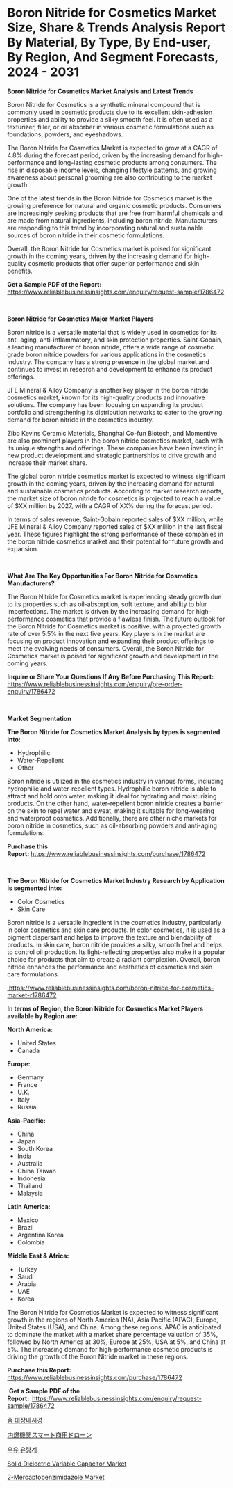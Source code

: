 <p><h1>Boron Nitride for Cosmetics Market Size, Share & Trends Analysis Report By Material, By Type, By End-user, By Region, And Segment Forecasts, 2024 - 2031</h1></p><p><strong>Boron Nitride for Cosmetics Market Analysis and Latest Trends</strong></p>
<p><p>Boron Nitride for Cosmetics is a synthetic mineral compound that is commonly used in cosmetic products due to its excellent skin-adhesion properties and ability to provide a silky smooth feel. It is often used as a texturizer, filler, or oil absorber in various cosmetic formulations such as foundations, powders, and eyeshadows.</p><p>The Boron Nitride for Cosmetics Market is expected to grow at a CAGR of 4.8% during the forecast period, driven by the increasing demand for high-performance and long-lasting cosmetic products among consumers. The rise in disposable income levels, changing lifestyle patterns, and growing awareness about personal grooming are also contributing to the market growth.</p><p>One of the latest trends in the Boron Nitride for Cosmetics market is the growing preference for natural and organic cosmetic products. Consumers are increasingly seeking products that are free from harmful chemicals and are made from natural ingredients, including boron nitride. Manufacturers are responding to this trend by incorporating natural and sustainable sources of boron nitride in their cosmetic formulations.</p><p>Overall, the Boron Nitride for Cosmetics market is poised for significant growth in the coming years, driven by the increasing demand for high-quality cosmetic products that offer superior performance and skin benefits.</p></p>
<p><strong>Get a Sample PDF of the Report:&nbsp;</strong> <a href="https://www.reliablebusinessinsights.com/enquiry/request-sample/1786472">https://www.reliablebusinessinsights.com/enquiry/request-sample/1786472</a></p>
<p>&nbsp;</p>
<p><strong>Boron Nitride for Cosmetics Major Market Players</strong></p>
<p><p>Boron nitride is a versatile material that is widely used in cosmetics for its anti-aging, anti-inflammatory, and skin protection properties. Saint-Gobain, a leading manufacturer of boron nitride, offers a wide range of cosmetic grade boron nitride powders for various applications in the cosmetics industry. The company has a strong presence in the global market and continues to invest in research and development to enhance its product offerings.</p><p>JFE Mineral & Alloy Company is another key player in the boron nitride cosmetics market, known for its high-quality products and innovative solutions. The company has been focusing on expanding its product portfolio and strengthening its distribution networks to cater to the growing demand for boron nitride in the cosmetics industry.</p><p>Zibo Kevins Ceramic Materials, Shanghai Co-fun Biotech, and Momentive are also prominent players in the boron nitride cosmetics market, each with its unique strengths and offerings. These companies have been investing in new product development and strategic partnerships to drive growth and increase their market share.</p><p>The global boron nitride cosmetics market is expected to witness significant growth in the coming years, driven by the increasing demand for natural and sustainable cosmetics products. According to market research reports, the market size of boron nitride for cosmetics is projected to reach a value of $XX million by 2027, with a CAGR of XX% during the forecast period.</p><p>In terms of sales revenue, Saint-Gobain reported sales of $XX million, while JFE Mineral & Alloy Company reported sales of $XX million in the last fiscal year. These figures highlight the strong performance of these companies in the boron nitride cosmetics market and their potential for future growth and expansion.</p></p>
<p>&nbsp;</p>
<p><strong>What Are The Key Opportunities For Boron Nitride for Cosmetics Manufacturers?</strong></p>
<p><p>The Boron Nitride for Cosmetics market is experiencing steady growth due to its properties such as oil-absorption, soft texture, and ability to blur imperfections. The market is driven by the increasing demand for high-performance cosmetics that provide a flawless finish. The future outlook for the Boron Nitride for Cosmetics market is positive, with a projected growth rate of over 5.5% in the next five years. Key players in the market are focusing on product innovation and expanding their product offerings to meet the evolving needs of consumers. Overall, the Boron Nitride for Cosmetics market is poised for significant growth and development in the coming years.</p></p>
<p><strong>Inquire or Share Your Questions If Any Before Purchasing This Report:</strong> <a href="https://www.reliablebusinessinsights.com/enquiry/pre-order-enquiry/1786472">https://www.reliablebusinessinsights.com/enquiry/pre-order-enquiry/1786472</a></p>
<p>&nbsp;</p>
<p><strong>Market Segmentation</strong></p>
<p><strong>The Boron Nitride for Cosmetics Market Analysis by types is segmented into:</strong></p>
<p><ul><li>Hydrophilic</li><li>Water-Repellent</li><li>Other</li></ul></p>
<p><p>Boron nitride is utilized in the cosmetics industry in various forms, including hydrophilic and water-repellent types. Hydrophilic boron nitride is able to attract and hold onto water, making it ideal for hydrating and moisturizing products. On the other hand, water-repellent boron nitride creates a barrier on the skin to repel water and sweat, making it suitable for long-wearing and waterproof cosmetics. Additionally, there are other niche markets for boron nitride in cosmetics, such as oil-absorbing powders and anti-aging formulations.</p></p>
<p><strong>Purchase this Report:&nbsp;</strong><a href="https://www.reliablebusinessinsights.com/purchase/1786472">https://www.reliablebusinessinsights.com/purchase/1786472</a></p>
<p>&nbsp;</p>
<p><strong>The Boron Nitride for Cosmetics Market Industry Research by Application is segmented into:</strong></p>
<p><ul><li>Color Cosmetics</li><li>Skin Care</li></ul></p>
<p><p>Boron nitride is a versatile ingredient in the cosmetics industry, particularly in color cosmetics and skin care products. In color cosmetics, it is used as a pigment dispersant and helps to improve the texture and blendability of products. In skin care, boron nitride provides a silky, smooth feel and helps to control oil production. Its light-reflecting properties also make it a popular choice for products that aim to create a radiant complexion. Overall, boron nitride enhances the performance and aesthetics of cosmetics and skin care formulations.</p></p>
<p><a href="https://www.reliablebusinessinsights.com/boron-nitride-for-cosmetics-market-r1786472">&nbsp;https://www.reliablebusinessinsights.com/boron-nitride-for-cosmetics-market-r1786472</a></p>
<p><strong>In terms of Region, the Boron Nitride for Cosmetics Market Players available by Region are:</strong></p>
<p>
    <p> <strong> North America: </strong>
        <ul>
            <li>United States</li>
            <li>Canada</li>
        </ul>
        </p> 
    <p> <strong> Europe: </strong>
        <ul>
            <li>Germany</li>
            <li>France</li>
            <li>U.K.</li>
            <li>Italy</li>
            <li>Russia</li>
        </ul>
        </p> 
    <p> <strong> Asia-Pacific: </strong>
        <ul>
            <li>China</li>
            <li>Japan</li>
            <li>South Korea</li>
            <li>India</li>
            <li>Australia</li>
            <li>China Taiwan</li>
            <li>Indonesia</li>
            <li>Thailand</li>
            <li>Malaysia</li>
        </ul>
        </p> 
    <p> <strong> Latin America: </strong>
        <ul>
            <li>Mexico</li>
            <li>Brazil</li>
            <li>Argentina Korea</li>
            <li>Colombia</li>
        </ul>
        </p> 
    <p> <strong> Middle East & Africa: </strong>
        <ul>
            <li>Turkey</li>
            <li>Saudi</li>
            <li>Arabia</li>
            <li>UAE</li>
            <li>Korea</li>
        </ul>
    </p>
    </p>
<p><p>The Boron Nitride for Cosmetics Market is expected to witness significant growth in the regions of North America (NA), Asia Pacific (APAC), Europe, United States (USA), and China. Among these regions, APAC is anticipated to dominate the market with a market share percentage valuation of 35%, followed by North America at 30%, Europe at 25%, USA at 5%, and China at 5%. The increasing demand for high-performance cosmetic products is driving the growth of the Boron Nitride market in these regions.</p></p>
<p><strong>Purchase this Report: </strong><a href="https://www.reliablebusinessinsights.com/purchase/1786472">https://www.reliablebusinessinsights.com/purchase/1786472</a></p>
<p>&nbsp;<strong>Get a Sample PDF of the Report:&nbsp;&nbsp;</strong><a href="https://www.reliablebusinessinsights.com/enquiry/request-sample/1786472">https://www.reliablebusinessinsights.com/enquiry/request-sample/1786472</a></p>
<p><strong></strong></p>
<p><p><a href="https://medium.com/@kelsiorphy/zoom-%EB%8C%80%EC%9E%A5%EB%82%B4%EC%8B%9C%EA%B2%BD-%EC%8B%9C%EC%9E%A5-%EB%B6%84%EC%84%9D-%EA%B8%80%EB%A1%9C%EB%B2%8C-%EC%82%B0%EC%97%85-%EC%A0%84%EB%A7%9D-%EB%B0%8F-%EC%98%88%EC%B8%A1-2024%EB%85%84%EB%B6%80%ED%84%B0-2031%EB%85%84%EA%B9%8C%EC%A7%80-3e83ac3619de">줌 대장내시경</a></p><p><a href="https://github.com/FrancoWeber2023/Market-Research-Report-List-1/blob/main/6909337105487.md">内燃機関スマート商用ドローン</a></p><p><a href="https://github.com/TrevorKruvalis5678/Market-Research-Report-List-2/blob/main/212029599217.md">우유 유량계</a></p><p><a href="https://issuu.com/reportprime-2/docs/solid-dielectric-variable-capacitor-market-size-20">Solid Dielectric Variable Capacitor Market</a></p><p><a href="https://github.com/jodemen/Market-Research-Report-List-3/blob/main/2-mercaptobenzimidazole-market.md">2-Mercaptobenzimidazole Market</a></p></p>
